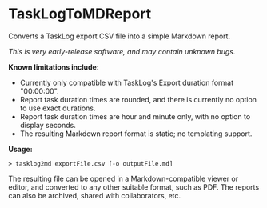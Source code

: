 TaskLogToMDReport
=================

Converts a TaskLog export CSV file into a simple Markdown report.

_This is very early-release software, and may contain unknown bugs._

__Known limitations include:__

- Currently only compatible with TaskLog's Export duration format "00:00:00".
- Report task duration times are rounded, and there is currently no option to use exact durations.
- Report task duration times are hour and minute only, with no option to display seconds.
- The resulting Markdown report format is static; no templating support.

__Usage:__

`> tasklog2md exportFile.csv [-o outputFile.md]`

The resulting file can be opened in a Markdown-compatible viewer or editor, and converted to any other suitable format, such as PDF. The reports can also be archived, shared with collaborators, etc.
